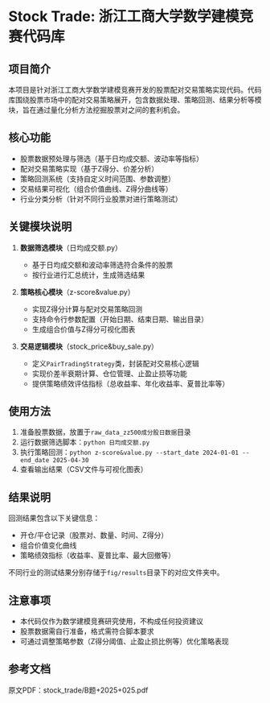 # Stock Trade: 浙江工商大学数学建模竞赛代码库

## 项目简介
本项目是针对浙江工商大学数学建模竞赛开发的股票配对交易策略实现代码。代码库围绕股票市场中的配对交易策略展开，包含数据处理、策略回测、结果分析等模块，旨在通过量化分析方法挖掘股票对之间的套利机会。

## 核心功能
- 股票数据预处理与筛选（基于日均成交额、波动率等指标）
- 配对交易策略实现（基于Z得分、价差分析）
- 策略回测系统（支持自定义时间范围、参数调整）
- 交易结果可视化（组合价值曲线、Z得分曲线等）
- 行业分类分析（针对不同行业股票对进行策略测试）


## 关键模块说明
1. **数据筛选模块**（日均成交额.py）
   - 基于日均成交额和波动率筛选符合条件的股票
   - 按行业进行汇总统计，生成筛选结果

2. **策略核心模块**（z-score&value.py）
   - 实现Z得分计算与配对交易策略回测
   - 支持命令行参数配置（开始日期、结束日期、输出目录）
   - 生成组合价值与Z得分可视化图表

3. **交易逻辑模块**（stock_price&buy_sale.py）
   - 定义`PairTradingStrategy`类，封装配对交易核心逻辑
   - 实现价差半衰期计算、仓位管理、止盈止损等功能
   - 提供策略绩效评估指标（总收益率、年化收益率、夏普比率等）

## 使用方法
1. 准备股票数据，放置于`raw_data_zz500成分股日数据`目录
2. 运行数据筛选脚本：`python 日均成交额.py`
3. 执行策略回测：`python z-score&value.py --start_date 2024-01-01 --end_date 2025-04-30`
4. 查看输出结果（CSV文件与可视化图表）

## 结果说明
回测结果包含以下关键信息：
- 开仓/平仓记录（股票对、数量、时间、Z得分）
- 组合价值变化曲线
- 策略绩效指标（收益率、夏普比率、最大回撤等）

不同行业的测试结果分别存储于`fig/results`目录下的对应文件夹中。

## 注意事项
- 本代码仅作为数学建模竞赛研究使用，不构成任何投资建议
- 股票数据需自行准备，格式需符合脚本要求
- 可通过调整策略参数（Z得分阈值、止盈止损比例等）优化策略表现

## 参考文档
原文PDF：stock_trade/B题+2025+025.pdf
